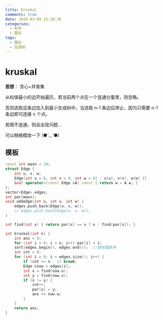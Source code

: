 ```yaml
---
title: Kruskal
comments: true
date: 2018-03-09 15:20:36
categories:
  - ACM
  - 图论
tags:
  - 图论
  - 生成树
---
```


# kruskal

**思想**：
贪心+并查集

从权值最小的边开始遍历，若当前两个点在一个连通分量里，则忽略。

否则选取这条边加入到最小生成树中，当选取 n-1 条边后停止，因为只需要 n-1 条边即可连接 n 个点。

若图不连通，则会出现问题...

可以稍微模改一下 (●'◡'●)

## 模板

```cpp
const int maxn = 10;
struct Edge {
    int u, v, w;
    Edge(int u = 0, int v = 0, int w = 0) : u(u), v(v), w(w) {}
    bool operator<(const Edge &A) const { return w < A.w; }
};
vector<Edge> edges;
int par[maxn];
void addedge(int u, int v, int w) {
    edges.push_back(Edge(u, v, w));
    // edges.push_back(Edge(v, u, w));
}

int find(int x) { return par[x] == x ? x : find(par[x]); }

int kruskal(int n) {
    int ans = 0;
    for (int i = 0; i < n; i++) par[i] = i;
    sort(edges.begin(), edges.end());  //按权值排序
    int cnt = 0;
    for (int i = 0; i < edges.size(); i++) {
        if (cnt >= n - 1) break;
        Edge &now = edges[i];
        int x = find(now.u);
        int y = find(now.v);
        if (x != y) {
            cnt++;
            par[x] = y;
            ans += now.w;
        }
    }
    return ans;
}
```
